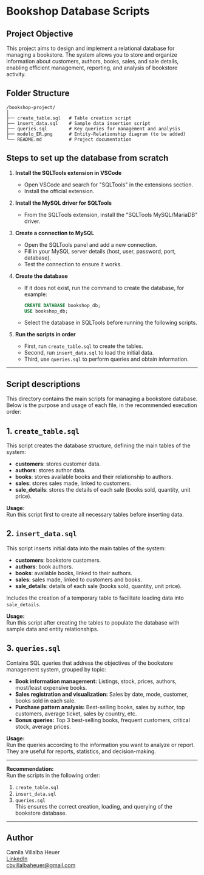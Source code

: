 # Bookshop Database Scripts

## Project Objective

This project aims to design and implement a relational database for managing a bookstore. The system allows you to store and organize information about customers, authors, books, sales, and sale details, enabling efficient management, reporting, and analysis of bookstore activity.

## Folder Structure

```
/bookshop-project/
│
├── create_table.sql   # Table creation script
├── insert_data.sql    # Sample data insertion script
├── queries.sql        # Key queries for management and analysis
├── modelo_ER.png      # Entity-Relationship diagram (to be added)
└── README.md          # Project documentation
```

## Steps to set up the database from scratch

1. **Install the SQLTools extension in VSCode**

   - Open VSCode and search for "SQLTools" in the extensions section.
   - Install the official extension.

2. **Install the MySQL driver for SQLTools**

   - From the SQLTools extension, install the "SQLTools MySQL/MariaDB" driver.

3. **Create a connection to MySQL**

   - Open the SQLTools panel and add a new connection.
   - Fill in your MySQL server details (host, user, password, port, database).
   - Test the connection to ensure it works.

4. **Create the database**

   - If it does not exist, run the command to create the database, for example:
     ```sql
     CREATE DATABASE bookshop_db;
     USE bookshop_db;
     ```
   - Select the database in SQLTools before running the following scripts.

5. **Run the scripts in order**
   - First, run `create_table.sql` to create the tables.
   - Second, run `insert_data.sql` to load the initial data.
   - Third, use `queries.sql` to perform queries and obtain information.

---

## Script descriptions

This directory contains the main scripts for managing a bookstore database. Below is the purpose and usage of each file, in the recommended execution order:

## 1. `create_table.sql`

This script creates the database structure, defining the main tables of the system:

- **customers**: stores customer data.
- **authors**: stores author data.
- **books**: stores available books and their relationship to authors.
- **sales**: stores sales made, linked to customers.
- **sale_details**: stores the details of each sale (books sold, quantity, unit price).

**Usage:**  
Run this script first to create all necessary tables before inserting data.

## 2. `insert_data.sql`

This script inserts initial data into the main tables of the system:

- **customers**: bookstore customers.
- **authors**: book authors.
- **books**: available books, linked to their authors.
- **sales**: sales made, linked to customers and books.
- **sale_details**: details of each sale (books sold, quantity, unit price).

Includes the creation of a temporary table to facilitate loading data into `sale_details`.

**Usage:**  
Run this script after creating the tables to populate the database with sample data and entity relationships.

## 3. `queries.sql`

Contains SQL queries that address the objectives of the bookstore management system, grouped by topic:

- **Book information management:** Listings, stock, prices, authors, most/least expensive books.
- **Sales registration and visualization:** Sales by date, mode, customer, books sold in each sale.
- **Purchase pattern analysis:** Best-selling books, sales by author, top customers, average ticket, sales by country, etc.
- **Bonus queries:** Top 3 best-selling books, frequent customers, critical stock, average prices.

**Usage:**  
Run the queries according to the information you want to analyze or report. They are useful for reports, statistics, and decision-making.

---

**Recommendation:**  
Run the scripts in the following order:

1. `create_table.sql`
2. `insert_data.sql`
3. `queries.sql`  
   This ensures the correct creation, loading, and querying of the bookstore database.

---

## Author

Camila Villalba Heuer  
[LinkedIn](https://www.linkedin.com/in/camilavheuer)  
cbvillalbaheuer@gmail.com
